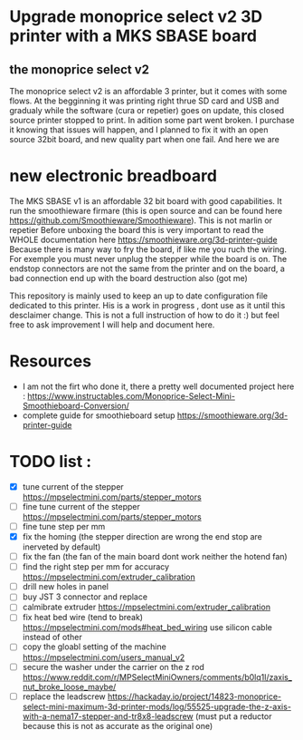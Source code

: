 # Upgrade  monoprice select v2 3D printer with a MKS SBASE board

## the monoprice select v2
The monoprice select v2 is an affordable 3 printer, but it comes with some flows. At the begginning it was printing right thrue SD card and USB and gradualy while the software (cura or repetier) goes on update, this closed source printer stopped to print. In adition some part went broken.
I purchase it knowing that issues will happen, and I planned to fix it with an open source 32bit board, and new quality part when one fail. 
And here we are

# new electronic breadboard
The MKS SBASE v1 is an affordable 32 bit board with good capabilities. It run the smoothieware firmare (this is open source and can be found here https://github.com/Smoothieware/Smoothieware). This is not marlin or repetier
Before unboxing the board this is very important to read the WHOLE documentation here https://smoothieware.org/3d-printer-guide
Because there is many way to fry the board, if like me you ruch the wiring. For exemple you must never unplug the stepper while the board is on.
The endstop connectors are not the same from the printer and on the board, a bad connection end up with the board destruction also (got me)

This repository is mainly used to keep an up to date configuration file dedicated to this printer. His is a work in progress , dont use as it until this desclaimer change. This is not a full instruction of how to do it :) but feel free to ask improvement I will help and document here.

# Resources
 * I am not the firt who done it, there a pretty well documented project here :  https://www.instructables.com/Monoprice-Select-Mini-Smoothieboard-Conversion/
 * complete guide for smoothieboard setup https://smoothieware.org/3d-printer-guide 
# TODO list :
- [x] tune current of the stepper https://mpselectmini.com/parts/stepper_motors
- [ ] fine tune current of the stepper https://mpselectmini.com/parts/stepper_motors
- [ ] fine tune step per mm
- [x] fix the homing (the stepper direction are wrong the end stop are inerveted by default)
- [ ] fix the fan (the fan of the main board dont work neither the hotend fan)
- [ ] find the right step per mm for accuracy https://mpselectmini.com/extruder_calibration
- [ ] drill new holes in panel
- [ ] buy JST 3 connector and replace
- [ ] calmibrate extruder https://mpselectmini.com/extruder_calibration
- [ ] fix heat bed wire (tend to break) https://mpselectmini.com/mods#heat_bed_wiring use silicon cable instead of other
- [ ] copy the gloabl setting of the machine https://mpselectmini.com/users_manual_v2
- [ ] secure the washer under the carrier on the z rod https://www.reddit.com/r/MPSelectMiniOwners/comments/b0lq1l/zaxis_nut_broke_loose_maybe/
- [ ] replace the leadscrew https://hackaday.io/project/14823-monoprice-select-mini-maximum-3d-printer-mods/log/55525-upgrade-the-z-axis-with-a-nema17-stepper-and-tr8x8-leadscrew (must put a reductor because this is not as accurate as the original one)
